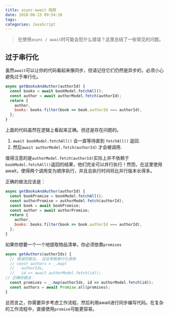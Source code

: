 ```yaml
---
title: async-await 陷阱
date: 2018-06-15 09:54:10
tags:
categories: JavaScript
---
```


> 在使用`async / await`时可能会犯什么错误？这里总结了一些常见的问题。

## 过于串行化
虽然`await`可以让你的代码看起来像同步，但请记住它们仍然是异步的，必须小心避免过于串行化。

``` javascript
async getBooksAndAuthor(authorId) {
  const books = await bookModel.fetchAll();
  const author = await authorModel.fetch(authorId);
  return {
    author,
    books: books.filter(book => book.authorId === authorId),
  };
}
```
上面的代码虽然在逻辑上看起来正确。但还是存在问题的。

<!-- more -->

1. `await bookModel.fetchAll()` 会一直等待直到 `fetchAll()` 返回.
2. 然后`await authorModel.fetch(authorId)` 才会被调用.

值得注意的是`authorModel.fetch(authorId)`实际上并不依赖于`bookModel.fetchAll()`返回的结果，他们完全可以并行执行！然而，在这里使用await，使得两个调用变为顺序执行，并且总执行时间将比并行版本长得多。
  
  
正确的做法应该是：

``` javascript
async getBooksAndAuthor(authorId) {
  const bookPromise = bookModel.fetchAll();
  const authorPromise = authorModel.fetch(authorId);
  const book = await bookPromise;
  const author = await authorPromise;
  return {
    author,
    books: books.filter(book => book.authorId === authorId),
  };
}
```

如果你想要一个一个地提取物品清单，你必须依靠`promises`

``` javascript
async getAuthors(authorIds) {
  // 错误的做法， 这会导致串行化调用
  // const authors = _.map(
  //   authorIds,
  //   id => await authorModel.fetch(id));
// 正确的做法：
  const promises = _.map(authorIds, id => authorModel.fetch(id));
  const authors = await Promise.all(promises);
}
```

总而言之，你需要异步考虑工作流程，然后利用await进行同步编写代码。在复杂的工作流程中，直接使用`promise`可能更容易。
